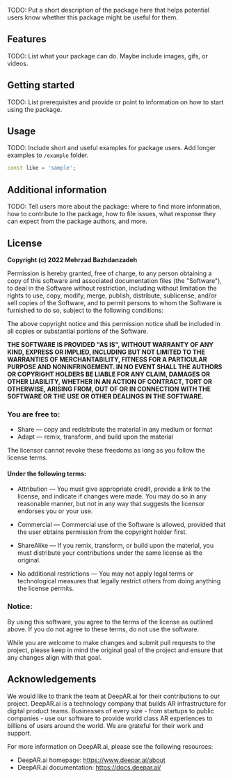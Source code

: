 TODO: Put a short description of the package here that helps potential users
know whether this package might be useful for them.

## Features

TODO: List what your package can do. Maybe include images, gifs, or videos.

## Getting started

TODO: List prerequisites and provide or point to information on how to start using the package.

## Usage

TODO: Include short and useful examples for package users. Add longer examples to `/example` folder.

```dart
const like = 'sample';
```

## Additional information

TODO: Tell users more about the package: where to find more information, how to contribute to the package, how to file issues, what response they can expect from the package authors, and more.

## License

**Copyright (c) 2022 Mehrzad Bazhdanzadeh**

Permission is hereby granted, free of charge, to any person obtaining a copy of this software and associated documentation files (the "Software"), to deal in the Software without restriction, including without limitation the rights to use, copy, modify, merge, publish, distribute, sublicense, and/or sell copies of the Software, and to permit persons to whom the Software is furnished to do so, subject to the following conditions:

The above copyright notice and this permission notice shall be included in all copies or substantial portions of the Software.

**THE SOFTWARE IS PROVIDED "AS IS", WITHOUT WARRANTY OF ANY KIND, EXPRESS OR IMPLIED, INCLUDING BUT NOT LIMITED TO THE WARRANTIES OF MERCHANTABILITY, FITNESS FOR A PARTICULAR PURPOSE AND NONINFRINGEMENT. IN NO EVENT SHALL THE AUTHORS OR COPYRIGHT HOLDERS BE LIABLE FOR ANY CLAIM, DAMAGES OR OTHER LIABILITY, WHETHER IN AN ACTION OF CONTRACT, TORT OR OTHERWISE, ARISING FROM, OUT OF OR IN CONNECTION WITH THE SOFTWARE OR THE USE OR OTHER DEALINGS IN THE SOFTWARE.**

### You are free to:

- Share — copy and redistribute the material in any medium or format
- Adapt — remix, transform, and build upon the material

The licensor cannot revoke these freedoms as long as you follow the license terms.

#### Under the following terms:

- Attribution — You must give appropriate credit, provide a link to the license, and indicate if changes were made. You may do so in any reasonable manner, but not in any way that suggests the licensor endorses you or your use.

- Commercial — Commercial use of the Software is allowed, provided that the user obtains permission from the copyright holder first.

- ShareAlike — If you remix, transform, or build upon the material, you must distribute your contributions under the same license as the original.

- No additional restrictions — You may not apply legal terms or technological measures that legally restrict others from doing anything the license permits.

### Notice:

By using this software, you agree to the terms of the license as outlined above. If you do not agree to these terms, do not use the software.

While you are welcome to make changes and submit pull requests to the project, please keep in mind the original goal of the project and ensure that any changes align with that goal.

## Acknowledgements

We would like to thank the team at DeepAR.ai for their contributions to our project. DeepAR.ai is a technology company that builds AR infrastructure for digital product teams. Businesses of every size - from startups to public companies - use our software to provide world class AR experiences to billions of users around the world. We are grateful for their work and support.

For more information on DeepAR.ai, please see the following resources:
- DeepAR.ai homepage: https://www.deepar.ai/about
- DeepAR.ai documentation: https://docs.deepar.ai/